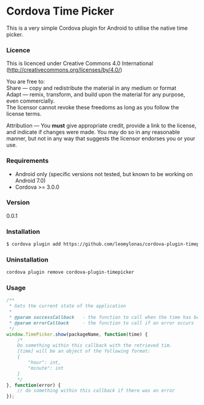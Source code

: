 # Cordova Time Picker
This is a very simple Cordova plugin for Android to utilise the native time picker.

### Licence
This is licenced under Creative Commons 4.0 International (http://creativecommons.org/licenses/by/4.0/)

You are free to:  
Share — copy and redistribute the material in any medium or format  
Adapt — remix, transform, and build upon the material for any purpose, even commercially.  
The licensor cannot revoke these freedoms as long as you follow the license terms.  

Attribution — You **must** give appropriate credit, provide a link to the license, and indicate if changes were made. You may do so in any reasonable manner, but not in any way that suggests the licensor endorses you or your use.

### Requirements
* Android only (specific versions not tested, but known to be working on Android 7.0)
* Cordova >= 3.0.0

### Version
0.0.1

### Installation
```sh
$ cordova plugin add https://github.com/leomylonas/cordova-plugin-timepicker.git
```

### Uninstallation
```sh
cordova plugin remove cordova-plugin-timepicker
```

### Usage
```JavaScript
/**
 * Gets the current state of the application
 *
 * @param successCallback	- the function to call when the time has been selected
 * @param errorCallback		- the function to call if an error occurs
 */
window.TimePicker.show(packageName, function(time) {
    /*
    Do something within this callback with the retrieved tim.
    [time] will be an object of the following format:
	{
        "hour": int,
		"minute": int
	}
    */
}, function(error) {
    // do something within this callback if there was an error
});
```